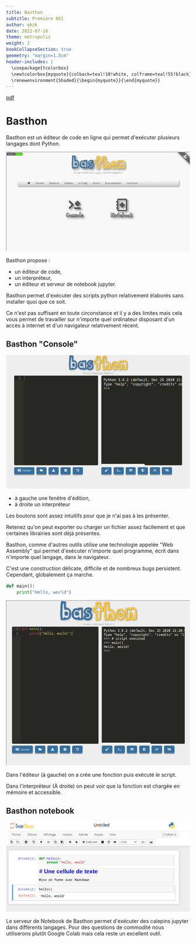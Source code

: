 ```yaml
---
title: Basthon
subtitle: Première NSI
author: qkzk
date: 2022-07-16
theme: metropolis
weight: 2
bookCollapseSection: true
geometry: "margin=1.5cm"
header-includes: |
  \usepackage{tcolorbox}
  \newtcolorbox{myquote}{colback=teal!10!white, colframe=teal!55!black}
  \renewenvironment{Shaded}{\begin{myquote}}{\end{myquote}}
---
```


[pdf](./basthon.pdf)

# Basthon

Basthon est un éditeur de code en ligne qui permet d'exécuter plusieurs langages dont Python.

![img](img/img-2022-07-16-09-22.png)

Basthon propose :

- un éditeur de code,
- un interpréteur,
- un éditeur et serveur de notebook jupyter.

Basthon permet d'exécuter des scripts python relativement élaborés sans installer quoi que ce soit.

Ce n'est pas suffisant en toute circonstance et il y a des limites mais cela vous permet de travailler sur n'importe quel ordinateur disposant d'un accès à internet et d'un navigateur relativement récent.

## Basthon "Console"

![img](img/img-2022-07-16-09-24.png)

- à gauche une fenêtre d'édition,
- à droite un interpréteur

Les boutons sont assez intuitifs pour que je n'ai pas à les présenter.

Retenez qu'on peut exporter ou charger un fichier assez facilement et que certaines librairies sont déjà présentes.

Basthon, comme d'autres outils utilise une technologie appelée "Web Assembly" qui permet d'exécuter n'importe quel programme, écrit dans n'importe quel langage, dans le navigateur.

C'est une construction délicate, difficile et de nombreux bugs persistent. Cependant, globalement ça marche.

```python
def main():
    print("Hello, world")
```

![img](img/img-2022-07-16-09-28.png)

Dans l'éditeur (à gauche) on a crée une fonction puis exécuté le script.

Dans l'interpréteur (À droite) on peut voir que la fonction est chargée en mémoire et accessible.

## Basthon notebook

![img](img/img-2022-07-16-09-33.png)

Le serveur de Notebook de Basthon permet d'exécuter des calepins jupyter dans différents langages.
Pour des questions de commodité nous utiliserons plutôt Google Colab mais cela reste un excellent outil.
